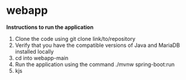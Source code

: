 # webapp

**Instructions to run the application**

1) Clone the code using git clone link/to/repository
2) Verify that you have the compatible versions of Java and MariaDB installed locally
3) cd into webapp-main
4) Run the application using the command ./mvnw spring-boot:run
5) kjs
